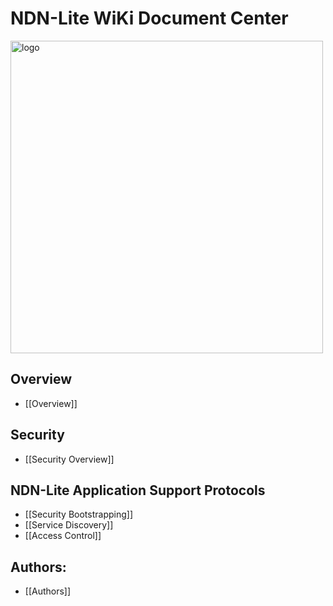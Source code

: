 # NDN-Lite WiKi Document Center

<img src="https://zhiyi-zhang.com/images/ndn-lite-logo.jpg" alt="logo" width="500"/>

## Overview

* [[Overview]]

## Security

* [[Security Overview]]

## NDN-Lite Application Support Protocols

* [[Security Bootstrapping]]
* [[Service Discovery]]
* [[Access Control]]

## Authors:

* [[Authors]]